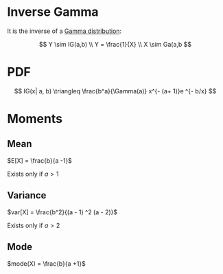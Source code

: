 # Inverse Gamma
It is the inverse of a [Gamma distribution](gamma_distribution.md):

$$
Y \sim IG(a,b) \\
Y = \frac{1}{X} \\
X \sim Ga(a,b
$$

# PDF
$$ IG(x| a, b) \triangleq \frac{b^a}{\Gamma(a)} x^{- (a+ 1)}e ^{- b/x} $$

# Moments
## Mean
$E[X] = \frac{b}{a -1}$

Exists only if $a > 1$
## Variance
$var[X] = \frac{b^2}{(a - 1) ^2 (a - 2)}$ 

Exists only if $a > 2$

## Mode
$mode(X) = \frac{b}{a +1}$


